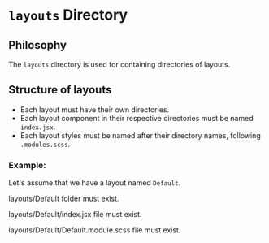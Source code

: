 # `layouts` Directory

## Philosophy

The `layouts` directory is used for containing directories of layouts.

## Structure of layouts

- Each layout must have their own directories.
- Each layout component in their respective directories must be named `index.jsx`.
- Each layout styles must be named after their directory names, following `.modules.scss`.

### Example:

Let's assume that we have a layout named `Default`.

layouts/Default folder must exist.

layouts/Default/index.jsx file must exist.

layouts/Default/Default.module.scss file must exist.